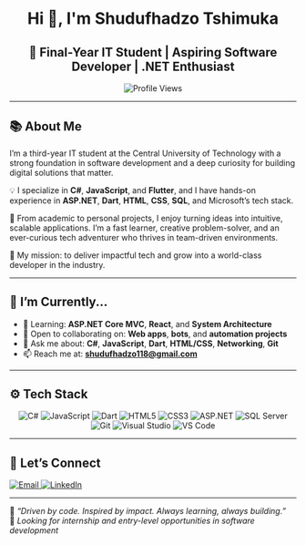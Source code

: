 <h1 align="center">Hi 👋, I'm Shudufhadzo Tshimuka</h1>
<h2 align="center">🚀 Final-Year IT Student | Aspiring Software Developer | .NET Enthusiast</h2>

<p align="center">
  <img src="https://komarev.com/ghpvc/?username=Shudufhadzo-18&label=Profile%20Views&color=0e75b6&style=flat" alt="Profile Views" />
</p>

---

## 📚 About Me

I’m a third-year IT student at the Central University of Technology with a strong foundation in software development and a deep curiosity for building digital solutions that matter.

💡 I specialize in **C#**, **JavaScript**, and **Flutter**, and I have hands-on experience in **ASP.NET**, **Dart**, **HTML**, **CSS**, **SQL**, and Microsoft’s tech stack.

💼 From academic to personal projects, I enjoy turning ideas into intuitive, scalable applications. I’m a fast learner, creative problem-solver, and an ever-curious tech adventurer who thrives in team-driven environments.

🎯 My mission: to deliver impactful tech and grow into a world-class developer in the industry.

---

## 🔭 I’m Currently...

- 🌱 Learning: **ASP.NET Core MVC**, **React**, and **System Architecture**
- 🤝 Open to collaborating on: **Web apps**, **bots**, and **automation projects**
- 💬 Ask me about: **C#**, **JavaScript**, **Dart**, **HTML/CSS**, **Networking**, **Git**
- 📫 Reach me at: **shudufhadzo118@gmail.com**

---

## ⚙️ Tech Stack

<div align="center">

![C#](https://img.shields.io/badge/C%23-239120?style=for-the-badge&logo=c-sharp&logoColor=white)
![JavaScript](https://img.shields.io/badge/JavaScript-F7DF1E?style=for-the-badge&logo=javascript&logoColor=black)
![Dart](https://img.shields.io/badge/Dart-0175C2?style=for-the-badge&logo=dart&logoColor=white)
![HTML5](https://img.shields.io/badge/HTML5-E34F26?style=for-the-badge&logo=html5&logoColor=white)
![CSS3](https://img.shields.io/badge/CSS3-1572B6?style=for-the-badge&logo=css3&logoColor=white)
![ASP.NET](https://img.shields.io/badge/ASP.NET-512BD4?style=for-the-badge&logo=dotnet&logoColor=white)
![SQL Server](https://img.shields.io/badge/SQL_Server-CC2927?style=for-the-badge&logo=microsoft-sql-server&logoColor=white)
![Git](https://img.shields.io/badge/Git-F05032?style=for-the-badge&logo=git&logoColor=white)
![Visual Studio](https://img.shields.io/badge/Visual%20Studio-5C2D91?style=for-the-badge&logo=visual-studio&logoColor=white)
![VS Code](https://img.shields.io/badge/VS%20Code-007ACC?style=for-the-badge&logo=visual-studio-code&logoColor=white)

</div>

---


## 🔗 Let’s Connect

<p align="left">
  <a href="mailto:shudufhadzo118@gmail.com">
    <img src="https://img.shields.io/badge/Email-D14836?style=for-the-badge&logo=gmail&logoColor=white" alt="Email" />
  </a>
  <a href="https://www.linkedin.com/in/shudufhadzo-tshimuka-287891233/" target="_blank">
    <img src="https://img.shields.io/badge/LinkedIn-blue?style=for-the-badge&logo=linkedin&logoColor=white" alt="LinkedIn" />
  </a>
</p>

---

🌱 _“Driven by code. Inspired by impact. Always learning, always building.”_  
📌 _Looking for internship and entry-level opportunities in software development_



